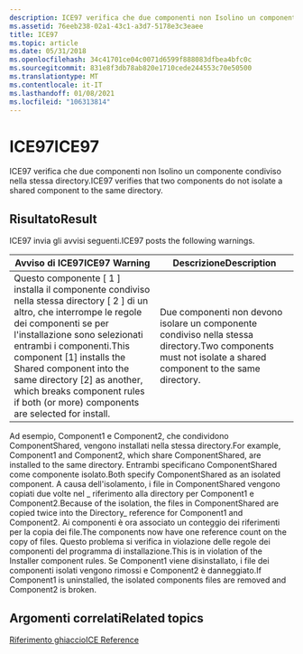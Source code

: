 ```yaml
---
description: ICE97 verifica che due componenti non Isolino un componente condiviso nella stessa directory.
ms.assetid: 76eeb238-02a1-43c1-a3d7-5178e3c3eaee
title: ICE97
ms.topic: article
ms.date: 05/31/2018
ms.openlocfilehash: 34c41701ce04c0071d6599f888083dfbea4bfc0c
ms.sourcegitcommit: 831e8f3db78ab820e1710cede244553c70e50500
ms.translationtype: MT
ms.contentlocale: it-IT
ms.lasthandoff: 01/08/2021
ms.locfileid: "106313814"
---
```

# <a name="ice97"></a><span data-ttu-id="3d37e-103">ICE97</span><span class="sxs-lookup"><span data-stu-id="3d37e-103">ICE97</span></span>

<span data-ttu-id="3d37e-104">ICE97 verifica che due componenti non Isolino un componente condiviso nella stessa directory.</span><span class="sxs-lookup"><span data-stu-id="3d37e-104">ICE97 verifies that two components do not isolate a shared component to the same directory.</span></span>

## <a name="result"></a><span data-ttu-id="3d37e-105">Risultato</span><span class="sxs-lookup"><span data-stu-id="3d37e-105">Result</span></span>

<span data-ttu-id="3d37e-106">ICE97 invia gli avvisi seguenti.</span><span class="sxs-lookup"><span data-stu-id="3d37e-106">ICE97 posts the following warnings.</span></span>



| <span data-ttu-id="3d37e-107">Avviso di ICE97</span><span class="sxs-lookup"><span data-stu-id="3d37e-107">ICE97 Warning</span></span>                                                                                                                                                                    | <span data-ttu-id="3d37e-108">Descrizione</span><span class="sxs-lookup"><span data-stu-id="3d37e-108">Description</span></span>                                                               |
|----------------------------------------------------------------------------------------------------------------------------------------------------------------------------------|---------------------------------------------------------------------------|
| <span data-ttu-id="3d37e-109">Questo componente \[ 1 \] installa il componente condiviso nella stessa directory \[ 2 \] di un altro, che interrompe le regole dei componenti se per l'installazione sono selezionati entrambi i componenti.</span><span class="sxs-lookup"><span data-stu-id="3d37e-109">This component \[1\] installs the Shared component into the same directory \[2\] as another, which breaks component rules if both (or more) components are selected for install.</span></span> | <span data-ttu-id="3d37e-110">Due componenti non devono isolare un componente condiviso nella stessa directory.</span><span class="sxs-lookup"><span data-stu-id="3d37e-110">Two components must not isolate a shared component to the same directory.</span></span> |



 

<span data-ttu-id="3d37e-111">Ad esempio, Component1 e Component2, che condividono ComponentShared, vengono installati nella stessa directory.</span><span class="sxs-lookup"><span data-stu-id="3d37e-111">For example, Component1 and Component2, which share ComponentShared, are installed to the same directory.</span></span> <span data-ttu-id="3d37e-112">Entrambi specificano ComponentShared come componente isolato.</span><span class="sxs-lookup"><span data-stu-id="3d37e-112">Both specify ComponentShared as an isolated component.</span></span> <span data-ttu-id="3d37e-113">A causa dell'isolamento, i file in ComponentShared vengono copiati due volte nel \_ riferimento alla directory per Component1 e Component2.</span><span class="sxs-lookup"><span data-stu-id="3d37e-113">Because of the isolation, the files in ComponentShared are copied twice into the Directory\_ reference for Component1 and Component2.</span></span> <span data-ttu-id="3d37e-114">Ai componenti è ora associato un conteggio dei riferimenti per la copia dei file.</span><span class="sxs-lookup"><span data-stu-id="3d37e-114">The components now have one reference count on the copy of files.</span></span> <span data-ttu-id="3d37e-115">Questo problema si verifica in violazione delle regole dei componenti del programma di installazione.</span><span class="sxs-lookup"><span data-stu-id="3d37e-115">This is in violation of the Installer component rules.</span></span> <span data-ttu-id="3d37e-116">Se Component1 viene disinstallato, i file dei componenti isolati vengono rimossi e Component2 è danneggiato.</span><span class="sxs-lookup"><span data-stu-id="3d37e-116">If Component1 is uninstalled, the isolated components files are removed and Component2 is broken.</span></span>

## <a name="related-topics"></a><span data-ttu-id="3d37e-117">Argomenti correlati</span><span class="sxs-lookup"><span data-stu-id="3d37e-117">Related topics</span></span>

<dl> <dt>

[<span data-ttu-id="3d37e-118">Riferimento ghiaccio</span><span class="sxs-lookup"><span data-stu-id="3d37e-118">ICE Reference</span></span>](ice-reference.md)
</dt> </dl>

 

 



